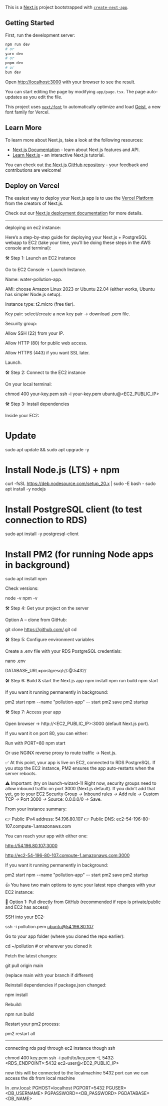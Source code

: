 This is a [Next.js](https://nextjs.org) project bootstrapped with [`create-next-app`](https://nextjs.org/docs/app/api-reference/cli/create-next-app).

## Getting Started

First, run the development server:

```bash
npm run dev
# or
yarn dev
# or
pnpm dev
# or
bun dev
```

Open [http://localhost:3000](http://localhost:3000) with your browser to see the result.

You can start editing the page by modifying `app/page.tsx`. The page auto-updates as you edit the file.

This project uses [`next/font`](https://nextjs.org/docs/app/building-your-application/optimizing/fonts) to automatically optimize and load [Geist](https://vercel.com/font), a new font family for Vercel.

## Learn More

To learn more about Next.js, take a look at the following resources:

- [Next.js Documentation](https://nextjs.org/docs) - learn about Next.js features and API.
- [Learn Next.js](https://nextjs.org/learn) - an interactive Next.js tutorial.

You can check out [the Next.js GitHub repository](https://github.com/vercel/next.js) - your feedback and contributions are welcome!

## Deploy on Vercel

The easiest way to deploy your Next.js app is to use the [Vercel Platform](https://vercel.com/new?utm_medium=default-template&filter=next.js&utm_source=create-next-app&utm_campaign=create-next-app-readme) from the creators of Next.js.

Check out our [Next.js deployment documentation](https://nextjs.org/docs/app/building-your-application/deploying) for more details.


-------------------------------------------------------------------------

deploying on ec2 instance:

Here’s a step-by-step guide for deploying your Next.js + PostgreSQL webapp to EC2 (take your time, you’ll be doing these steps in the AWS console and terminal):

🛠 Step 1: Launch an EC2 instance

Go to EC2 Console → Launch Instance.

Name: water-pollution-app.

AMI: choose Amazon Linux 2023 or Ubuntu 22.04 (either works, Ubuntu has simpler Node.js setup).

Instance type: t2.micro (free tier).

Key pair: select/create a new key pair → download .pem file.

Security group:

Allow SSH (22) from your IP.

Allow HTTP (80) for public web access.

Allow HTTPS (443) if you want SSL later.

Launch.

🛠 Step 2: Connect to the EC2 instance

On your local terminal:

chmod 400 your-key.pem
ssh -i your-key.pem ubuntu@<EC2_PUBLIC_IP>

🛠 Step 3: Install dependencies

Inside your EC2:

# Update
sudo apt update && sudo apt upgrade -y

# Install Node.js (LTS) + npm
curl -fsSL https://deb.nodesource.com/setup_20.x | sudo -E bash -
sudo apt install -y nodejs

# Install PostgreSQL client (to test connection to RDS)
sudo apt install -y postgresql-client

# Install PM2 (for running Node apps in background)
sudo apt install npm

Check versions:

node -v
npm -v

🛠 Step 4: Get your project on the server

Option A – clone from GitHub:

git clone https://github.com/<your-repo>.git
cd <your-repo>



🛠 Step 5: Configure environment variables

Create a .env file with your RDS PostgreSQL credentials:

nano .env

DATABASE_URL=postgresql://<username>:<password>@<rds-endpoint>:5432/<dbname>

🛠 Step 6: Build & start the Next.js app
npm install
npm run build
npm start


If you want it running permanently in background:

pm2 start npm --name "pollution-app" -- start
pm2 save
pm2 startup

🛠 Step 7: Access your app

Open browser → http://<EC2_PUBLIC_IP>:3000 (default Next.js port).

If you want it on port 80, you can either:

Run with PORT=80 npm start

Or use NGINX reverse proxy to route traffic → Next.js.

✅ At this point, your app is live on EC2, connected to RDS PostgreSQL.
If you stop the EC2 instance, PM2 ensures the app auto-restarts when the server reboots.



⚠️ Important: (try on launch-wizard-1)
Right now, security groups need to allow inbound traffic on port 3000 (Next.js default). If you didn’t add that yet, go to your EC2 Security Group → Inbound rules → Add rule → Custom TCP → Port 3000 → Source: 0.0.0.0/0 → Save.


From your instance summary:

👉 Public IPv4 address: 54.196.80.107
👉 Public DNS: ec2-54-196-80-107.compute-1.amazonaws.com

You can reach your app with either one:

http://54.196.80.107:3000

http://ec2-54-196-80-107.compute-1.amazonaws.com:3000



If you want it running permanently in background:

pm2 start npm --name "pollution-app" -- start
pm2 save
pm2 startup



👍 You have two main options to sync your latest repo changes with your EC2 instance:

🔹 Option 1: Pull directly from GitHub (recommended if repo is private/public and EC2 has access)

SSH into your EC2:

ssh -i pollution.pem ubuntu@54.196.80.107


Go to your app folder (where you cloned the repo earlier):

cd ~/pollution   # or wherever you cloned it


Fetch the latest changes:

git pull origin main


(replace main with your branch if different)

Reinstall dependencies if package.json changed:

npm install


Rebuild:

npm run build


Restart your pm2 process:

pm2 restart all



---------------------------------------------------
connecting rds psql through ec2 instance though ssh

chmod 400 key.pem
ssh -i path/to/key.pem -L 5432:<RDS_ENDPOINT>:5432 ec2-user@<EC2_PUBLIC_IP>

now this will be connected to the localmachine 5432 port can we can access the db from local machine

In .env.local:
PGHOST=localhost
PGPORT=5432
PGUSER=<DB_USERNAME>
PGPASSWORD=<DB_PASSWORD>
PGDATABASE=<DB_NAME>